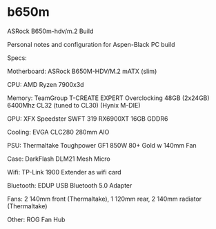 # b650m
ASRock B650m-hdv/m.2 Build

Personal notes and configuration for Aspen-Black PC build


Specs:

Motherboard:   ASRock B650M-HDV/M.2 mATX (slim)

CPU:           AMD Ryzen 7900x3d

Memory:        TeamGroup T-CREATE EXPERT Overclocking 48GB (2x24GB) 6400Mhz CL32 (tuned to CL30) (Hynix M-DIE)

GPU:           XFX Speedster SWFT 319 RX6900XT 16GB GDDR6

Cooling:       EVGA CLC280 280mm AIO

PSU:           Thermaltake Toughpower GF1 850W 80+ Gold w 140mm Fan

Case:          DarkFlash DLM21 Mesh Micro

Wifi:          TP-Link 1900 Extender as wifi card

Bluetooth:     EDUP USB Bluetooth 5.0 Adapter

Fans:          2 140mm front (Thermaltake), 1 120mm rear, 2 140mm radiator (Thermaltake)

Other:         ROG Fan Hub

